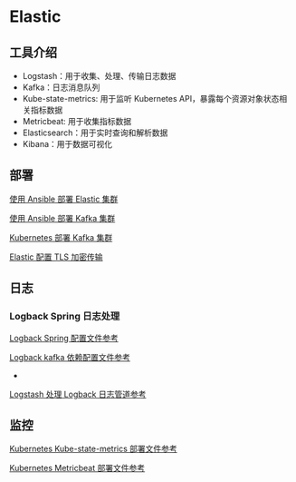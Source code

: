 # Elastic

## 工具介绍

- Logstash：用于收集、处理、传输日志数据
- Kafka：日志消息队列
- Kube-state-metrics: 用于监听 Kubernetes API，暴露每个资源对象状态相关指标数据
- Metricbeat: 用于收集指标数据
- Elasticsearch：用于实时查询和解析数据
- Kibana：用于数据可视化



## 部署

[使用 Ansible 部署 Elastic 集群](./elastic-ansible)

[使用 Ansible 部署 Kafka 集群](./kafka-ansible)

[Kubernetes 部署 Kafka 集群](./docs/Kubernetes%20部署%20Kafka%20集群.md)

[Elastic 配置 TLS 加密传输](./docs/Elastic%20配置%20TLS%20加密传输.md)

## 日志

### Logback Spring 日志处理

[Logback Spring 配置文件参考](./logback/logback-spring.conf)

[Logback kafka 依赖配置文件参考](./logback/pom.xml)

- 

[Logstash 处理 Logback 日志管道参考](./logstash/logback-spring.conf)


## 监控

[Kubernetes Kube-state-metrics 部署文件参考](./kubernetes/kube-state-metrics)

[Kubernetes Metricbeat 部署文件参考](./kubernetes/metricbeat)

